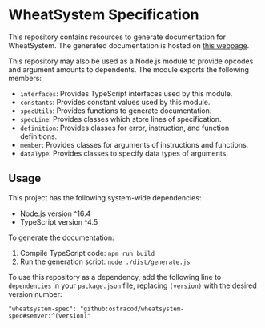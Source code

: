 
# WheatSystem Specification

This repository contains resources to generate documentation for WheatSystem. The generated documentation is hosted on [this webpage](http://www.ostracodfiles.com/wheatsystem/menu.html).

This repository may also be used as a Node.js module to provide opcodes and argument amounts to dependents. The module exports the following members:

* `interfaces`: Provides TypeScript interfaces used by this module.
* `constants`: Provides constant values used by this module.
* `specUtils`: Provides functions to generate documentation.
* `specLine`: Provides classes which store lines of specification.
* `definition`: Provides classes for error, instruction, and function definitions.
* `member`: Provides classes for arguments of instructions and functions.
* `dataType`: Provides classes to specify data types of arguments.

## Usage

This project has the following system-wide dependencies:

* Node.js version ^16.4
* TypeScript version ^4.5

To generate the documentation:

1. Compile TypeScript code: `npm run build`
1. Run the generation script: `node ./dist/generate.js`

To use this repository as a dependency, add the following line to `dependencies` in your `package.json` file, replacing `(version)` with the desired version number:

```
"wheatsystem-spec": "github:ostracod/wheatsystem-spec#semver:^(version)"
```


